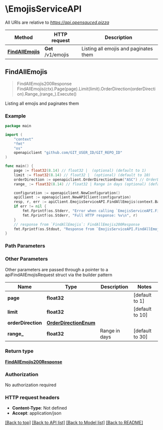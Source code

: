 # \EmojisServiceAPI

All URIs are relative to *https://api.opensauced.pizza*

Method | HTTP request | Description
------------- | ------------- | -------------
[**FindAllEmojis**](EmojisServiceAPI.md#FindAllEmojis) | **Get** /v1/emojis | Listing all emojis and paginates them



## FindAllEmojis

> FindAllEmojis200Response FindAllEmojis(ctx).Page(page).Limit(limit).OrderDirection(orderDirection).Range_(range_).Execute()

Listing all emojis and paginates them

### Example

```go
package main

import (
    "context"
    "fmt"
    "os"
    openapiclient "github.com/GIT_USER_ID/GIT_REPO_ID"
)

func main() {
    page := float32(8.14) // float32 |  (optional) (default to 1)
    limit := float32(8.14) // float32 |  (optional) (default to 10)
    orderDirection := openapiclient.OrderDirectionEnum("ASC") // OrderDirectionEnum |  (optional)
    range_ := float32(8.14) // float32 | Range in days (optional) (default to 30)

    configuration := openapiclient.NewConfiguration()
    apiClient := openapiclient.NewAPIClient(configuration)
    resp, r, err := apiClient.EmojisServiceAPI.FindAllEmojis(context.Background()).Page(page).Limit(limit).OrderDirection(orderDirection).Range_(range_).Execute()
    if err != nil {
        fmt.Fprintf(os.Stderr, "Error when calling `EmojisServiceAPI.FindAllEmojis``: %v\n", err)
        fmt.Fprintf(os.Stderr, "Full HTTP response: %v\n", r)
    }
    // response from `FindAllEmojis`: FindAllEmojis200Response
    fmt.Fprintf(os.Stdout, "Response from `EmojisServiceAPI.FindAllEmojis`: %v\n", resp)
}
```

### Path Parameters



### Other Parameters

Other parameters are passed through a pointer to a apiFindAllEmojisRequest struct via the builder pattern


Name | Type | Description  | Notes
------------- | ------------- | ------------- | -------------
 **page** | **float32** |  | [default to 1]
 **limit** | **float32** |  | [default to 10]
 **orderDirection** | [**OrderDirectionEnum**](OrderDirectionEnum.md) |  | 
 **range_** | **float32** | Range in days | [default to 30]

### Return type

[**FindAllEmojis200Response**](FindAllEmojis200Response.md)

### Authorization

No authorization required

### HTTP request headers

- **Content-Type**: Not defined
- **Accept**: application/json

[[Back to top]](#) [[Back to API list]](../README.md#documentation-for-api-endpoints)
[[Back to Model list]](../README.md#documentation-for-models)
[[Back to README]](../README.md)

